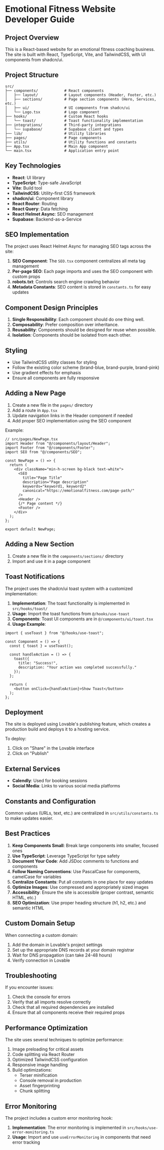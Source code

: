 
# Emotional Fitness Website Developer Guide

## Project Overview
This is a React-based website for an emotional fitness coaching business. The site is built with React, TypeScript, Vite, and TailwindCSS, with UI components from shadcn/ui.

## Project Structure

```
src/
├── components/            # React components
│   ├── layout/            # Layout components (Header, Footer, etc.)
│   ├── sections/          # Page section components (Hero, Services, etc.)
│   ├── ui/                # UI components from shadcn/ui
│   └── Logo.tsx           # Logo component
├── hooks/                 # Custom React hooks
│   └── toast/             # Toast functionality implementation
├── integrations/          # Third-party integrations
│   └── supabase/          # Supabase client and types
├── lib/                   # Utility libraries
├── pages/                 # Page components
├── utils/                 # Utility functions and constants
├── App.tsx                # Main App component
└── main.tsx               # Application entry point
```

## Key Technologies

- **React**: UI library
- **TypeScript**: Type-safe JavaScript
- **Vite**: Build tool
- **TailwindCSS**: Utility-first CSS framework
- **shadcn/ui**: Component library
- **React Router**: Routing
- **React Query**: Data fetching
- **React Helmet Async**: SEO management
- **Supabase**: Backend-as-a-Service

## SEO Implementation

The project uses React Helmet Async for managing SEO tags across the site:

1. **SEO Component**: The `SEO.tsx` component centralizes all meta tag management
2. **Per-page SEO**: Each page imports and uses the SEO component with custom props
3. **robots.txt**: Controls search engine crawling behavior
4. **Metadata Constants**: SEO content is stored in `constants.ts` for easy updates

## Component Design Principles

1. **Single Responsibility**: Each component should do one thing well.
2. **Composability**: Prefer composition over inheritance.
3. **Reusability**: Components should be designed for reuse when possible.
4. **Isolation**: Components should be isolated from each other.

## Styling

- Use TailwindCSS utility classes for styling
- Follow the existing color scheme (brand-blue, brand-purple, brand-pink)
- Use gradient effects for emphasis
- Ensure all components are fully responsive

## Adding a New Page

1. Create a new file in the `pages/` directory
2. Add a route in `App.tsx`
3. Update navigation links in the Header component if needed
4. Add proper SEO implementation using the SEO component

Example:

```tsx
// src/pages/NewPage.tsx
import Header from "@/components/layout/Header";
import Footer from "@/components/Footer";
import SEO from "@/components/SEO";

const NewPage = () => {
  return (
    <div className="min-h-screen bg-black text-white">
      <SEO 
        title="Page Title"
        description="Page description"
        keywords="keyword1, keyword2"
        canonical="https://emotionalfitness.com/page-path/"
      />
      <Header />
      {/* Page content */}
      <Footer />
    </div>
  );
};

export default NewPage;
```

## Adding a New Section

1. Create a new file in the `components/sections/` directory
2. Import and use it in a page component

## Toast Notifications

The project uses the shadcn/ui toast system with a customized implementation:

1. **Implementation**: The toast functionality is implemented in `src/hooks/toast/`
2. **Usage**: Import the toast functions from `@/hooks/use-toast`
3. **Components**: Toast UI components are in `@/components/ui/toast.tsx`
4. **Usage Example**:

```tsx
import { useToast } from "@/hooks/use-toast";

const Component = () => {
  const { toast } = useToast();
  
  const handleAction = () => {
    toast({
      title: "Success!",
      description: "Your action was completed successfully."
    });
  };
  
  return (
    <button onClick={handleAction}>Show Toast</button>
  );
};
```

## Deployment

The site is deployed using Lovable's publishing feature, which creates a production build and deploys it to a hosting service.

To deploy:
1. Click on "Share" in the Lovable interface
2. Click on "Publish"

## External Services

- **Calendly**: Used for booking sessions
- **Social Media**: Links to various social media platforms

## Constants and Configuration

Common values (URLs, text, etc.) are centralized in `src/utils/constants.ts` to make updates easier.

## Best Practices

1. **Keep Components Small**: Break large components into smaller, focused ones
2. **Use TypeScript**: Leverage TypeScript for type safety
3. **Document Your Code**: Add JSDoc comments to functions and components
4. **Follow Naming Conventions**: Use PascalCase for components, camelCase for variables
5. **Centralize Constants**: Put all constants in one place for easy updates
6. **Optimize Images**: Use compressed and appropriately sized images
7. **Accessibility**: Ensure the site is accessible (proper contrast, semantic HTML, etc.)
8. **SEO Optimization**: Use proper heading structure (h1, h2, etc.) and semantic HTML

## Custom Domain Setup

When connecting a custom domain:
1. Add the domain in Lovable's project settings
2. Set up the appropriate DNS records at your domain registrar
3. Wait for DNS propagation (can take 24-48 hours)
4. Verify connection in Lovable

## Troubleshooting

If you encounter issues:
1. Check the console for errors
2. Verify that all imports resolve correctly
3. Check that all required dependencies are installed
4. Ensure that all components receive their required props

## Performance Optimization

The site uses several techniques to optimize performance:
1. Image preloading for critical assets
2. Code splitting via React Router
3. Optimized TailwindCSS configuration
4. Responsive image handling
5. Build optimizations:
   - Terser minification
   - Console removal in production
   - Asset fingerprinting
   - Chunk splitting

## Error Monitoring

The project includes a custom error monitoring hook:
1. **Implementation**: The error monitoring is implemented in `src/hooks/use-error-monitoring.ts`
2. **Usage**: Import and use `useErrorMonitoring` in components that need error tracking
